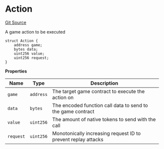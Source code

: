 # Action
[Git Source](https://github.com/PermissionlessGames/degen-casino/blob/41aaa20bb5d115d7f7f5144fd0b0f95fc755f416/src/AccountSystem.sol)

A game action to be executed


```solidity
struct Action {
    address game;
    bytes data;
    uint256 value;
    uint256 request;
}
```

**Properties**

|Name|Type|Description|
|----|----|-----------|
|`game`|`address`|The target game contract to execute the action on|
|`data`|`bytes`|The encoded function call data to send to the game contract|
|`value`|`uint256`|The amount of native tokens to send with the call|
|`request`|`uint256`|Monotonically increasing request ID to prevent replay attacks|

